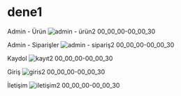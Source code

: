 # dene1

Admin - Ürün
![admin - ürün2 00_00_00-00_00_30](https://user-images.githubusercontent.com/80039230/145113026-638467d1-4c6d-45dd-9f75-785143323173.gif)


Admin - Siparişler
![admin - sipariş2 00_00_00-00_00_30](https://user-images.githubusercontent.com/80039230/145113062-1753fa92-5f07-422b-a6d7-c684d5e60f37.gif)


Kaydol
![kayıt2 00_00_00-00_00_30](https://user-images.githubusercontent.com/80039230/145113085-a9396522-538b-49ac-a710-7041db24187f.gif)


Giriş
![giris2 00_00_00-00_00_30](https://user-images.githubusercontent.com/80039230/145113094-f6f1b2f6-badf-4969-bde4-e3d020d50662.gif)


İletişim
![iletişim2 00_00_00-00_00_30](https://user-images.githubusercontent.com/80039230/145113110-9e31a511-c6e8-4770-8cae-daf8f995a5e9.gif)
